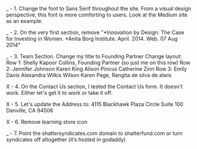_ - 1. Change the font to Sans Serif throughout the site. From a visual design perspective, this font is more comforting to users. Look at the Medium site as an example.

_ - 2. On the very first section, remove "*Innovation by Design: The Case for Investing in Women. *Anita Borg Institute. April. 2014. Web. 07 Aug 2014" 

_ - 3. Team Section. 
Change my title to Founding Partner
Change layout: 
Row 1: Shelly Kapoor Collins, Founding Partner (so just me on this row)
Row 2: Jennifer Johnson  Karen King  Alison Pincus Catherine Zinn
Row 3: Emily Davis  Alexandra Wilkis Wilson  Karen Page, Rangita de silva de alwis

X - 4. On the Contact Us section, I tested the Contact Us form. It doesn't work. Either let's get it to work or take it off. 

X - 5. Let's update the Address to:
4115 Blackhawk Plaza Circle
Suite 100
Danville, CA 94506

X - 6. Remove learning store icon

_ - 7. Point the shattersyndicates.com domain to shatterfund.com or turn syndicates off altogether (it’s hosted in godaddy)
